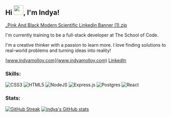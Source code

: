 ## Hi <img src="https://raw.githubusercontent.com/MartinHeinz/MartinHeinz/master/wave.gif" width="30px">, I'm Indya!

[_Pink And Black Modern Scientific Linkedin Banner (1).zip](https://github.com/indyamolloy/indyamolloy/files/8149456/_Pink.And.Black.Modern.Scientific.Linkedin.Banner.1.zip)


I'm currently training to be a full-stack developer at The School of Code.

 I'm a creative thinker with a passion to learn more. I love finding solutions to real-world problems and turning ideas into reality!

[www.indyamolloy.com](www.indyamolloy.com)
[LinkedIn](linkedin.com/in/indya-carroll-molloy)

### Skills:
![CSS3](https://img.shields.io/badge/css3-%231572B6.svg?style=for-the-badge&logo=css3&logoColor=white)
 ![HTML5](https://img.shields.io/badge/html5-%23E34F26.svg?style=for-the-badge&logo=html5&logoColor=white)
![NodeJS](https://img.shields.io/badge/node.js-6DA55F?style=for-the-badge&logo=node.js&logoColor=white)
![Express.js](https://img.shields.io/badge/express.js-%23404d59.svg?style=for-the-badge&logo=express&logoColor=%2361DAFB)
![Postgres](https://img.shields.io/badge/postgres-%23316192.svg?style=for-the-badge&logo=postgresql&logoColor=white)
![React](https://img.shields.io/badge/react-%2320232a.svg?style=for-the-badge&logo=react&logoColor=%2361DAFB)



 
 ### Stats:
[![GitHub Streak](https://github-readme-streak-stats.herokuapp.com/?user=indyamolloy&theme=omni)](https://git.io/streak-stats)
[![indya's GitHub stats](https://github-readme-stats.vercel.app/api?username=indyamolloy&show_icons=true&theme=omni)](https://github.com/indyamolloy/github-readme-stats)
